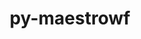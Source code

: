 ---
title: "py-maestrowf"
layout: cache
categories: [package, develop]
meta: {"versions": ["1.1.9"], "compilers": ["gcc@=7.5.0"], "oss": ["ubuntu18.04"], "platforms": ["linux"], "targets": ["x86_64_v3"], "stacks": ["radiuss", "root"], "num_specs": 9, "num_specs_by_stack": {"root": 9, "radiuss": 9}}
spec_details: [{"hash": "jlwxm7xcoyzzqez4pbfmfhjwfyjowqed", "compiler": "gcc@=7.5.0", "versions": ["1.1.9"], "os": "ubuntu18.04", "platform": "linux", "target": "x86_64_v3", "variants": ["build_system=python_pip"], "stacks": ["root", "radiuss"], "size": "-", "tarball": "https://binaries.spack.io/develop/build_cache/linux-ubuntu18.04-x86_64_v3/gcc-7.5.0/py-maestrowf-1.1.9/linux-ubuntu18.04-x86_64_v3-gcc-7.5.0-py-maestrowf-1.1.9-jlwxm7xcoyzzqez4pbfmfhjwfyjowqed.spack"}, {"hash": "bcpuokgfyuej2gwdfu7zk5jdfbvee4iy", "compiler": "gcc@=7.5.0", "versions": ["1.1.9"], "os": "ubuntu18.04", "platform": "linux", "target": "x86_64_v3", "variants": ["build_system=python_pip"], "stacks": ["root", "radiuss"], "size": "-", "tarball": "https://binaries.spack.io/develop/build_cache/linux-ubuntu18.04-x86_64_v3/gcc-7.5.0/py-maestrowf-1.1.9/linux-ubuntu18.04-x86_64_v3-gcc-7.5.0-py-maestrowf-1.1.9-bcpuokgfyuej2gwdfu7zk5jdfbvee4iy.spack"}, {"hash": "wrkk62e5jtjyv66f7q3zinv2qw5uip2n", "compiler": "gcc@=7.5.0", "versions": ["1.1.9"], "os": "ubuntu18.04", "platform": "linux", "target": "x86_64_v3", "variants": ["build_system=python_pip"], "stacks": ["root", "radiuss"], "size": "-", "tarball": "https://binaries.spack.io/develop/build_cache/linux-ubuntu18.04-x86_64_v3/gcc-7.5.0/py-maestrowf-1.1.9/linux-ubuntu18.04-x86_64_v3-gcc-7.5.0-py-maestrowf-1.1.9-wrkk62e5jtjyv66f7q3zinv2qw5uip2n.spack"}, {"hash": "hkn7ipx53qjknjsn7g47dnlud24keujp", "compiler": "gcc@=7.5.0", "versions": ["1.1.9"], "os": "ubuntu18.04", "platform": "linux", "target": "x86_64_v3", "variants": ["build_system=python_pip"], "stacks": ["root", "radiuss"], "size": "-", "tarball": "https://binaries.spack.io/develop/build_cache/linux-ubuntu18.04-x86_64_v3/gcc-7.5.0/py-maestrowf-1.1.9/linux-ubuntu18.04-x86_64_v3-gcc-7.5.0-py-maestrowf-1.1.9-hkn7ipx53qjknjsn7g47dnlud24keujp.spack"}, {"hash": "bgcehldizobrppmeyvbb5x3k7rrqaolm", "compiler": "gcc@=7.5.0", "versions": ["1.1.9"], "os": "ubuntu18.04", "platform": "linux", "target": "x86_64_v3", "variants": ["build_system=python_pip"], "stacks": ["root", "radiuss"], "size": "-", "tarball": "https://binaries.spack.io/develop/build_cache/linux-ubuntu18.04-x86_64_v3/gcc-7.5.0/py-maestrowf-1.1.9/linux-ubuntu18.04-x86_64_v3-gcc-7.5.0-py-maestrowf-1.1.9-bgcehldizobrppmeyvbb5x3k7rrqaolm.spack"}, {"hash": "g2glipw7uhoimbnls22dru5khiy5gteq", "compiler": "gcc@=7.5.0", "versions": ["1.1.9"], "os": "ubuntu18.04", "platform": "linux", "target": "x86_64_v3", "variants": ["build_system=python_pip"], "stacks": ["root", "radiuss"], "size": "-", "tarball": "https://binaries.spack.io/develop/build_cache/linux-ubuntu18.04-x86_64_v3/gcc-7.5.0/py-maestrowf-1.1.9/linux-ubuntu18.04-x86_64_v3-gcc-7.5.0-py-maestrowf-1.1.9-g2glipw7uhoimbnls22dru5khiy5gteq.spack"}, {"hash": "qranzo5meikya5csz32emf36xw344ior", "compiler": "gcc@=7.5.0", "versions": ["1.1.9"], "os": "ubuntu18.04", "platform": "linux", "target": "x86_64_v3", "variants": ["build_system=python_pip"], "stacks": ["root", "radiuss"], "size": "-", "tarball": "https://binaries.spack.io/develop/build_cache/linux-ubuntu18.04-x86_64_v3/gcc-7.5.0/py-maestrowf-1.1.9/linux-ubuntu18.04-x86_64_v3-gcc-7.5.0-py-maestrowf-1.1.9-qranzo5meikya5csz32emf36xw344ior.spack"}, {"hash": "qbblg35ofo7dgmytdugeak6lwfifsuoc", "compiler": "gcc@=7.5.0", "versions": ["1.1.9"], "os": "ubuntu18.04", "platform": "linux", "target": "x86_64_v3", "variants": ["build_system=python_pip"], "stacks": ["root", "radiuss"], "size": "-", "tarball": "https://binaries.spack.io/develop/build_cache/linux-ubuntu18.04-x86_64_v3/gcc-7.5.0/py-maestrowf-1.1.9/linux-ubuntu18.04-x86_64_v3-gcc-7.5.0-py-maestrowf-1.1.9-qbblg35ofo7dgmytdugeak6lwfifsuoc.spack"}, {"hash": "mwv4yqv7h3ytq2out3kf3njko6aec56z", "compiler": "gcc@=7.5.0", "versions": ["1.1.9"], "os": "ubuntu18.04", "platform": "linux", "target": "x86_64_v3", "variants": ["build_system=python_pip"], "stacks": ["root", "radiuss"], "size": "-", "tarball": "https://binaries.spack.io/develop/build_cache/linux-ubuntu18.04-x86_64_v3/gcc-7.5.0/py-maestrowf-1.1.9/linux-ubuntu18.04-x86_64_v3-gcc-7.5.0-py-maestrowf-1.1.9-mwv4yqv7h3ytq2out3kf3njko6aec56z.spack"}]
---
